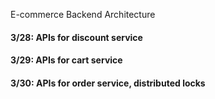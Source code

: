 E-commerce Backend Architecture
<h4>3/28: APIs for discount service</h4>
<h4>3/29: APIs for cart service</h4>
<h4>3/30: APIs for order service, distributed locks</h4>

